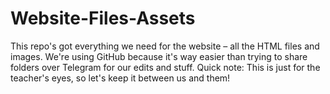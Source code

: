 # Website-Files-Assets
This repo's got everything we need for the website – all the HTML files and images. We're using GitHub because it's way easier than trying to share folders over Telegram for our edits and stuff.  Quick note: This is just for the teacher's eyes, so let's keep it between us and them!
